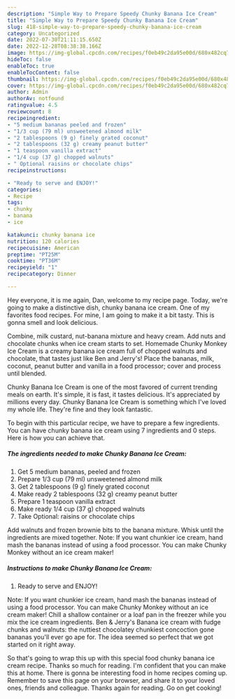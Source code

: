 ```yaml
---
description: "Simple Way to Prepare Speedy Chunky Banana Ice Cream"
title: "Simple Way to Prepare Speedy Chunky Banana Ice Cream"
slug: 418-simple-way-to-prepare-speedy-chunky-banana-ice-cream
category: Uncategorized
date: 2022-07-30T21:11:15.650Z
date: 2022-12-28T08:38:38.166Z
image: https://img-global.cpcdn.com/recipes/f0eb49c2da95e00d/680x482cq70/chunky-banana-ice-cream-recipe-main-photo.jpg
hideToc: false
enableToc: true
enableTocContent: false
thumbnail: https://img-global.cpcdn.com/recipes/f0eb49c2da95e00d/680x482cq70/chunky-banana-ice-cream-recipe-main-photo.jpg
cover: https://img-global.cpcdn.com/recipes/f0eb49c2da95e00d/680x482cq70/chunky-banana-ice-cream-recipe-main-photo.jpg
author: Admin
authorAv: notfound
ratingvalue: 4.5
reviewcount: 8
recipeingredient:
- "5 medium bananas peeled and frozen"
- "1/3 cup (79 ml) unsweetened almond milk"
- "2 tablespoons (9 g) finely grated coconut"
- "2 tablespoons (32 g) creamy peanut butter"
- "1 teaspoon vanilla extract"
- "1/4 cup (37 g) chopped walnuts"
- " Optional raisins or chocolate chips"
recipeinstructions:

- "Ready to serve and ENJOY!"
categories:
- Recipe
tags:
- chunky
- banana
- ice

katakunci: chunky banana ice 
nutrition: 120 calories
recipecuisine: American
preptime: "PT25M"
cooktime: "PT36M"
recipeyield: "1"
recipecategory: Dinner

---
```



Hey everyone, it is me again, Dan, welcome to my recipe page. Today, we're going to make a distinctive dish, chunky banana ice cream. One of my favorites food recipes. For mine, I am going to make it a bit tasty. This is gonna smell and look delicious.

Combine, milk custard, nut-banana mixture and heavy cream. Add nuts and chocolate chunks when ice cream starts to set. Homemade Chunky Monkey Ice Cream is a creamy banana ice cream full of chopped walnuts and chocolate, that tastes just like Ben and Jerry&#39;s! Place the bananas, milk, coconut, peanut butter and vanilla in a food processor; cover and process until blended.

Chunky Banana Ice Cream is one of the most favored of current trending meals on earth. It's simple, it is fast, it tastes delicious. It's appreciated by millions every day. Chunky Banana Ice Cream is something which I've loved my whole life. They're fine and they look fantastic.


To begin with this particular recipe, we have to prepare a few ingredients. You can have chunky banana ice cream using 7 ingredients and 0 steps. Here is how you can achieve that.

<!--inarticleads1-->

##### The ingredients needed to make Chunky Banana Ice Cream:

1. Get 5 medium bananas, peeled and frozen
1. Prepare 1/3 cup (79 ml) unsweetened almond milk
1. Get 2 tablespoons (9 g) finely grated coconut
1. Make ready 2 tablespoons (32 g) creamy peanut butter
1. Prepare 1 teaspoon vanilla extract
1. Make ready 1/4 cup (37 g) chopped walnuts
1. Take  Optional: raisins or chocolate chips


Add walnuts and frozen brownie bits to the banana mixture. Whisk until the ingredients are mixed together. Note: If you want chunkier ice cream, hand mash the bananas instead of using a food processor. You can make Chunky Monkey without an ice cream maker! 

<!--inarticleads2-->

##### Instructions to make Chunky Banana Ice Cream:


1. Ready to serve and ENJOY!

Note: If you want chunkier ice cream, hand mash the bananas instead of using a food processor. You can make Chunky Monkey without an ice cream maker! Chill a shallow container or a loaf pan in the freezer while you mix the ice cream ingredients. Ben &amp; Jerry&#39;s Banana ice cream with fudge chunks and walnuts: the nuttiest chocolatey chunkiest concoction gone bananas you&#39;ll ever go ape for. The idea seemed so perfect that we got started on it right away. 

So that's going to wrap this up with this special food chunky banana ice cream recipe. Thanks so much for reading. I'm confident that you can make this at home. There is gonna be interesting food in home recipes coming up. Remember to save this page on your browser, and share it to your loved ones, friends and colleague. Thanks again for reading. Go on get cooking!
